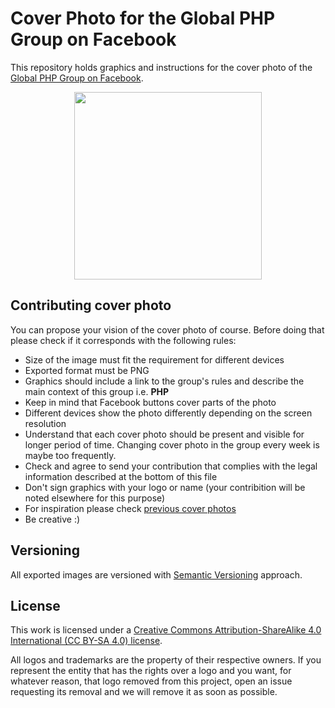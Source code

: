 # Cover Photo for the Global PHP Group on Facebook

This repository holds graphics and instructions for the cover photo of the
[Global PHP Group on Facebook](https://www.facebook.com/groups/2204685680/).

<div align="center">
  <img src="https://cdn.rawgit.com/php-earth/logo/master/svg/indigo.svg" width="300">
</div>

## Contributing cover photo

You can propose your vision of the cover photo of course. Before doing that
please check if it corresponds with the following rules:

* Size of the image must fit the requirement for different devices
* Exported format must be PNG
* Graphics should include a link to the group's rules and describe the main context
  of this group i.e. **PHP**
* Keep in mind that Facebook buttons cover parts of the photo
* Different devices show the photo differently depending on the screen resolution
* Understand that each cover photo should be present and visible for longer period
  of time. Changing cover photo in the group every week is maybe too frequently.
* Check and agree to send your contribution that complies with the legal information
  described at the bottom of this file
* Don't sign graphics with your logo or name (your contribition will be noted
  elsewhere for this purpose)
* For inspiration please check [previous cover photos](https://github.com/php-earth/group-cover/releases)
* Be creative :)

## Versioning

All exported images are versioned with [Semantic Versioning](http://semver.org)
approach.

## License

This work is licensed under a [Creative Commons Attribution-ShareAlike 4.0 International (CC BY-SA 4.0) license](LICENSE).

All logos and trademarks are the property of their respective owners. If you
represent the entity that has the rights over a logo and you want, for whatever
reason, that logo removed from this project, open an issue requesting its removal
and we will remove it as soon as possible.
